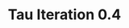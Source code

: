 ---
layout: default
title: Tau Iteration 0.4
nav_order: 1
parent: Finality Tau Changelog
has_children: true
---